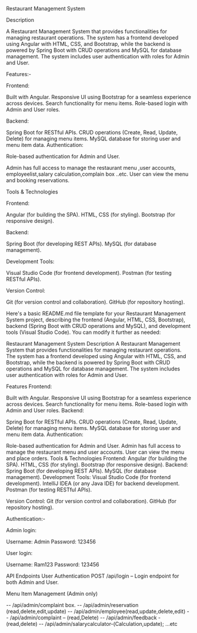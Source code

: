Restaurant Management System

Description

A Restaurant Management System that provides functionalities for managing restaurant operations. The system has a frontend developed using Angular with HTML, CSS, and Bootstrap, while the backend is powered by Spring Boot with CRUD operations and MySQL for database management. The system includes user authentication with roles for Admin and User.

Features:-

Frontend:

Built with Angular.
Responsive UI using Bootstrap for a seamless experience across devices.
Search functionality for menu items.
Role-based login with Admin and User roles.

Backend:

Spring Boot for RESTful APIs.
CRUD operations (Create, Read, Update, Delete) for managing menu items.
MySQL database for storing user and menu item data.
Authentication:

Role-based authentication for Admin and User.

Admin has full access to manage the restaurant menu ,user accounts, employeelist,salary calculation,complain box ..etc.
User can view the menu and booking reservations.

Tools & Technologies

Frontend:

Angular (for building the SPA).
HTML, CSS (for styling).
Bootstrap (for responsive design).

Backend:

Spring Boot (for developing REST APIs).
MySQL (for database management).

Development Tools:

Visual Studio Code (for frontend development).
Postman (for testing RESTful APIs).

Version Control:

Git (for version control and collaboration).
GitHub (for repository hosting).


Here's a basic README.md file template for your Restaurant Management System project, describing the frontend (Angular, HTML, CSS, Bootstrap), backend (Spring Boot with CRUD operations and MySQL), and development tools (Visual Studio Code). You can modify it further as needed:

Restaurant Management System
Description
A Restaurant Management System that provides functionalities for managing restaurant operations. The system has a frontend developed using Angular with HTML, CSS, and Bootstrap, while the backend is powered by Spring Boot with CRUD operations and MySQL for database management. The system includes user authentication with roles for Admin and User.

Features
Frontend:

Built with Angular.
Responsive UI using Bootstrap for a seamless experience across devices.
Search functionality for menu items.
Role-based login with Admin and User roles.
Backend:

Spring Boot for RESTful APIs.
CRUD operations (Create, Read, Update, Delete) for managing menu items.
MySQL database for storing user and menu item data.
Authentication:

Role-based authentication for Admin and User.
Admin has full access to manage the restaurant menu and user accounts.
User can view the menu and place orders.
Tools & Technologies
Frontend:
Angular (for building the SPA).
HTML, CSS (for styling).
Bootstrap (for responsive design).
Backend:
Spring Boot (for developing REST APIs).
MySQL (for database management).
Development Tools:
Visual Studio Code (for frontend development).
IntelliJ IDEA (or any Java IDE) for backend development.
Postman (for testing RESTful APIs).

Version Control:
Git (for version control and collaboration).
GitHub (for repository hosting).

Authentication:-

Admin login:

Username: Admin
Password: 123456

User login:

Username: Ram123
Password: 123456


API Endpoints
User Authentication
POST /api/login – Login endpoint for both Admin and User.

Menu Item Management (Admin only)

-- /api/admin/complaint box.
-- /api/admin/reservation (read,delete,edit,update)
-- /api/admin/employee(read,update,delete,edit)
-- /api/admin/complaint – (read,Delete)
-- /api/admin/feedback -(read,delete)
-- /api/admin/salarycalculator-(Calculation,update);
...etc
